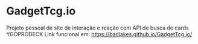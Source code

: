# GadgetTcg.io
Projeto pessoal de site de interação e reação com API de busca de cards YGOPRODECK
Link funcional em: https://badlakes.github.io/GadgetTcg.io/

